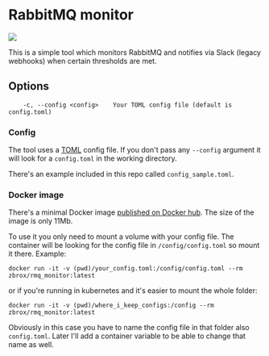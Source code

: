 # RabbitMQ monitor

![](https://github.com/zbrox/rmq_monitor/workflows/Build/badge.svg)

This is a simple tool which monitors RabbitMQ and notifies via Slack (legacy webhooks) when certain thresholds are met.

## Options

```
    -c, --config <config>    Your TOML config file (default is config.toml)
```

### Config

The tool uses a [TOML](https://github.com/toml-lang/toml) config file. If you don't pass any `--config` argument it will look for a `config.toml` in the working directory.

There's an example included in this repo called `config_sample.toml`.

### Docker image

There's a minimal Docker image [published on Docker hub](https://hub.docker.com/r/zbrox/rmq_monitor). The size of the image is only 11Mb.

To use it you only need to mount a volume with your config file. The container will be looking for the config file in `/config/config.toml` so mount it there. Example:

```
docker run -it -v (pwd)/your_config.toml:/config/config.toml --rm zbrox/rmq_monitor:latest
```

or if you're running in kubernetes and it's easier to mount the whole folder:

```
docker run -it -v (pwd)/where_i_keep_configs:/config --rm zbrox/rmq_monitor:latest
```

Obviously in this case you have to name the config file in that folder also `config.toml`. Later I'll add a container variable to be able to change that name as well.


